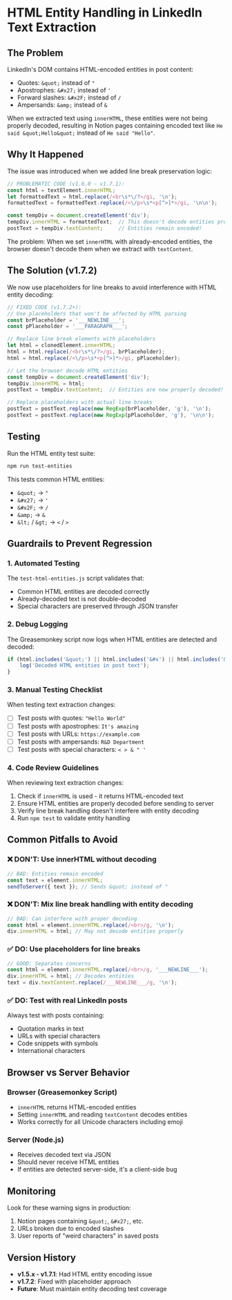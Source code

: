 # HTML Entity Handling in LinkedIn Text Extraction

## The Problem

LinkedIn's DOM contains HTML-encoded entities in post content:
- Quotes: `&quot;` instead of `"`
- Apostrophes: `&#x27;` instead of `'`
- Forward slashes: `&#x2F;` instead of `/`
- Ampersands: `&amp;` instead of `&`

When we extracted text using `innerHTML`, these entities were not being properly decoded, resulting in Notion pages containing encoded text like `He said &quot;Hello&quot;` instead of `He said "Hello"`.

## Why It Happened

The issue was introduced when we added line break preservation logic:

```javascript
// PROBLEMATIC CODE (v1.6.0 - v1.7.1):
const html = textElement.innerHTML;
let formattedText = html.replace(/<br\s*\/?>/gi, '\n');
formattedText = formattedText.replace(/<\/p>\s*<p[^>]*>/gi, '\n\n');

const tempDiv = document.createElement('div');
tempDiv.innerHTML = formattedText;  // This doesn't decode entities properly
postText = tempDiv.textContent;     // Entities remain encoded!
```

The problem: When we set `innerHTML` with already-encoded entities, the browser doesn't decode them when we extract with `textContent`.

## The Solution (v1.7.2)

We now use placeholders for line breaks to avoid interference with HTML entity decoding:

```javascript
// FIXED CODE (v1.7.2+):
// Use placeholders that won't be affected by HTML parsing
const brPlaceholder = '___NEWLINE___';
const pPlaceholder = '___PARAGRAPH___';

// Replace line break elements with placeholders
let html = clonedElement.innerHTML;
html = html.replace(/<br\s*\/?>/gi, brPlaceholder);
html = html.replace(/<\/p>\s*<p[^>]*>/gi, pPlaceholder);

// Let the browser decode HTML entities
const tempDiv = document.createElement('div');
tempDiv.innerHTML = html;
postText = tempDiv.textContent;  // Entities are now properly decoded!

// Replace placeholders with actual line breaks
postText = postText.replace(new RegExp(brPlaceholder, 'g'), '\n');
postText = postText.replace(new RegExp(pPlaceholder, 'g'), '\n\n');
```

## Testing

Run the HTML entity test suite:
```bash
npm run test-entities
```

This tests common HTML entities:
- `&quot;` → `"`
- `&#x27;` → `'`
- `&#x2F;` → `/`
- `&amp;` → `&`
- `&lt;` / `&gt;` → `<` / `>`

## Guardrails to Prevent Regression

### 1. Automated Testing
The `test-html-entities.js` script validates that:
- Common HTML entities are decoded correctly
- Already-decoded text is not double-decoded
- Special characters are preserved through JSON transfer

### 2. Debug Logging
The Greasemonkey script now logs when HTML entities are detected and decoded:
```javascript
if (html.includes('&quot;') || html.includes('&#x') || html.includes('&amp;')) {
    log('Decoded HTML entities in post text');
}
```

### 3. Manual Testing Checklist
When testing text extraction changes:
- [ ] Test posts with quotes: `"Hello World"`
- [ ] Test posts with apostrophes: `It's amazing`
- [ ] Test posts with URLs: `https://example.com`
- [ ] Test posts with ampersands: `R&D Department`
- [ ] Test posts with special characters: `< > & " '`

### 4. Code Review Guidelines
When reviewing text extraction changes:
1. Check if `innerHTML` is used - it returns HTML-encoded text
2. Ensure HTML entities are properly decoded before sending to server
3. Verify line break handling doesn't interfere with entity decoding
4. Run `npm test` to validate entity handling

## Common Pitfalls to Avoid

### ❌ DON'T: Use innerHTML without decoding
```javascript
// BAD: Entities remain encoded
const text = element.innerHTML;
sendToServer({ text }); // Sends &quot; instead of "
```

### ❌ DON'T: Mix line break handling with entity decoding
```javascript
// BAD: Can interfere with proper decoding
const html = element.innerHTML.replace(/<br>/g, '\n');
div.innerHTML = html; // May not decode entities properly
```

### ✅ DO: Use placeholders for line breaks
```javascript
// GOOD: Separates concerns
const html = element.innerHTML.replace(/<br>/g, '___NEWLINE___');
div.innerHTML = html; // Decodes entities
text = div.textContent.replace(/___NEWLINE___/g, '\n');
```

### ✅ DO: Test with real LinkedIn posts
Always test with posts containing:
- Quotation marks in text
- URLs with special characters
- Code snippets with symbols
- International characters

## Browser vs Server Behavior

### Browser (Greasemonkey Script)
- `innerHTML` returns HTML-encoded entities
- Setting `innerHTML` and reading `textContent` decodes entities
- Works correctly for all Unicode characters including emoji

### Server (Node.js)
- Receives decoded text via JSON
- Should never receive HTML entities
- If entities are detected server-side, it's a client-side bug

## Monitoring

Look for these warning signs in production:
1. Notion pages containing `&quot;`, `&#x27;`, etc.
2. URLs broken due to encoded slashes
3. User reports of "weird characters" in saved posts

## Version History

- **v1.5.x - v1.7.1**: Had HTML entity encoding issue
- **v1.7.2**: Fixed with placeholder approach
- **Future**: Must maintain entity decoding test coverage